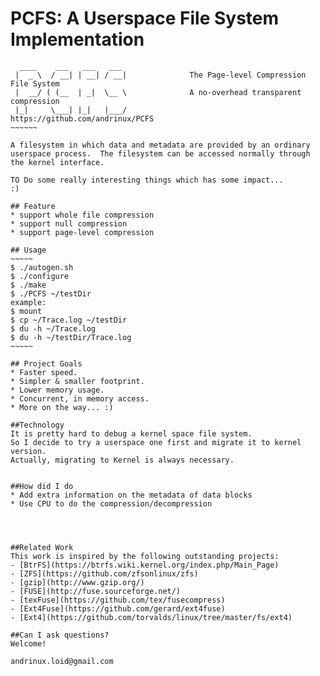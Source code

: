 # PCFS: A Userspace File System Implementation 

~~~~~~~              
  ____    ___   ___   ___               
 |  _ \  / __| | __| / __|              The Page-level Compression File System
 |  __/ ( (__  | _|  \__ \              A no-overhead transparent compression   
 |_|     \___| |_|   |___/              https://github.com/andrinux/PCFS   
~~~~~~                

A filesystem in which data and metadata are provided by an ordinary
userspace process.  The filesystem can be accessed normally through
the kernel interface.

TO Do some really interesting things which has some impact...
:)

## Feature
* support whole file compression
* support null compression
* support page-level compression

## Usage
~~~~~
$ ./autogen.sh
$ ./configure
$ ./make
$ ./PCFS ~/testDir
example:
$ mount
$ cp ~/Trace.log ~/testDir
$ du -h ~/Trace.log
$ du -h ~/testDir/Trace.log
~~~~~

## Project Goals
* Faster speed.
* Simpler & smaller footprint.
* Lower memory usage.
* Concurrent, in memory access.
* More on the way... :)

##Technology
It is pretty hard to debug a kernel space file system. 
So I decide to try a userspace one first and migrate it to kernel version.
Actually, migrating to Kernel is always necessary.


##How did I do
* Add extra information on the metadata of data blocks
* Use CPU to do the compression/decompression
 



##Related Work
This work is inspired by the following outstanding projects:
- [BtrFS](https://btrfs.wiki.kernel.org/index.php/Main_Page)
- [ZFS](https://github.com/zfsonlinux/zfs)
- [gzip](http://www.gzip.org/)
- [FUSE](http://fuse.sourceforge.net/)
- [texFuse](https://github.com/tex/fusecompress)
- [Ext4Fuse](https://github.com/gerard/ext4fuse)
- [Ext4](https://github.com/torvalds/linux/tree/master/fs/ext4)

##Can I ask questions?
Welcome! 

andrinux.loid@gmail.com
